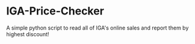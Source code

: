 # IGA-Price-Checker
A simple python script to read all of IGA's online sales and report them by highest discount!
